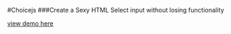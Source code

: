 
#Choicejs
###Create a Sexy HTML Select input without losing functionality



[view demo here](http://ilovevillainy.com/choicejs/ "Choicejs")